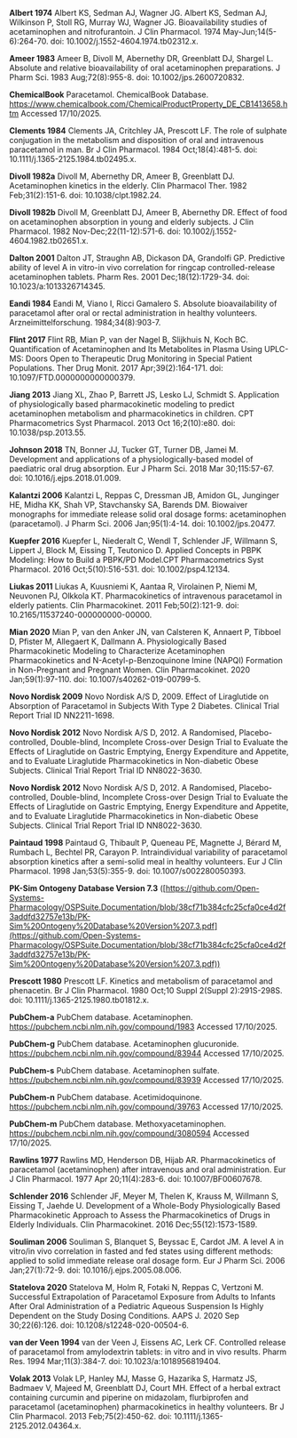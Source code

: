 **Albert 1974** Albert KS, Sedman AJ, Wagner JG. Albert KS, Sedman AJ, Wilkinson P, Stoll RG, Murray WJ, Wagner JG. Bioavailability studies of acetaminophen and nitrofurantoin. J Clin Pharmacol. 1974 May-Jun;14(5-6):264-70. doi: 10.1002/j.1552-4604.1974.tb02312.x. 

**Ameer 1983** Ameer B, Divoll M, Abernethy DR, Greenblatt DJ, Shargel L. Absolute and relative bioavailability of oral acetaminophen preparations. J Pharm Sci. 1983 Aug;72(8):955-8. doi: 10.1002/jps.2600720832. 

**ChemicalBook** Paracetamol. ChemicalBook Database. https://www.chemicalbook.com/ChemicalProductProperty_DE_CB1413658.htm Accessed 17/10/2025.

**Clements 1984** Clements JA, Critchley JA, Prescott LF. The role of sulphate conjugation in the metabolism and disposition of oral and intravenous paracetamol in man. Br J Clin Pharmacol. 1984 Oct;18(4):481-5. doi: 10.1111/j.1365-2125.1984.tb02495.x.

**Divoll 1982a** Divoll M, Abernethy DR, Ameer B, Greenblatt DJ. Acetaminophen kinetics in the elderly. Clin Pharmacol Ther. 1982 Feb;31(2):151-6. doi: 10.1038/clpt.1982.24.

**Divoll 1982b** Divoll M, Greenblatt DJ, Ameer B, Abernethy DR. Effect of food on acetaminophen absorption in young and elderly subjects. J Clin Pharmacol. 1982 Nov-Dec;22(11-12):571-6. doi: 10.1002/j.1552-4604.1982.tb02651.x.

**Dalton 2001** Dalton JT, Straughn AB, Dickason DA, Grandolfi GP. Predictive ability of level A in vitro-in vivo correlation for ringcap controlled-release acetaminophen tablets. Pharm Res. 2001 Dec;18(12):1729-34. doi: 10.1023/a:1013326714345.

**Eandi 1984** Eandi M, Viano I, Ricci Gamalero S. Absolute bioavailability of paracetamol after oral or rectal administration in healthy volunteers. Arzneimittelforschung. 1984;34(8):903-7. 

**Flint 2017** Flint RB, Mian P, van der Nagel B, Slijkhuis N, Koch BC. Quantification of Acetaminophen and Its Metabolites in Plasma Using UPLC-MS: Doors Open to Therapeutic Drug Monitoring in Special Patient Populations. Ther Drug Monit. 2017 Apr;39(2):164-171. doi: 10.1097/FTD.0000000000000379. 

**Jiang 2013** Jiang XL, Zhao P, Barrett JS, Lesko LJ, Schmidt S. Application of physiologically based pharmacokinetic modeling to predict acetaminophen metabolism and pharmacokinetics in children. CPT Pharmacometrics Syst Pharmacol. 2013 Oct 16;2(10):e80. doi: 10.1038/psp.2013.55. 

**Johnson 2018** TN, Bonner JJ, Tucker GT, Turner DB, Jamei M. Development and applications of a physiologically-based model of paediatric oral drug absorption. Eur J Pharm Sci. 2018 Mar 30;115:57-67. doi: 10.1016/j.ejps.2018.01.009. 

**Kalantzi 2006** Kalantzi L, Reppas C, Dressman JB, Amidon GL, Junginger HE, Midha KK, Shah VP, Stavchansky SA, Barends DM. Biowaiver monographs for immediate release solid oral dosage forms: acetaminophen (paracetamol). J Pharm Sci. 2006 Jan;95(1):4-14. doi: 10.1002/jps.20477.

**Kuepfer 2016** Kuepfer L, Niederalt C, Wendl T, Schlender JF, Willmann S, Lippert J, Block M, Eissing T, Teutonico D. Applied Concepts in PBPK Modeling: How to Build a PBPK/PD Model.CPT Pharmacometrics Syst Pharmacol. 2016 Oct;5(10):516-531. doi: 10.1002/psp4.12134.

**Liukas 2011** Liukas A, Kuusniemi K, Aantaa R, Virolainen P, Niemi M, Neuvonen PJ, Olkkola KT. Pharmacokinetics of intravenous paracetamol in elderly patients. Clin Pharmacokinet. 2011 Feb;50(2):121-9. doi: 10.2165/11537240-000000000-00000. 

**Mian 2020** Mian P, van den Anker JN, van Calsteren K, Annaert P, Tibboel D, Pfister M, Allegaert K, Dallmann A. Physiologically Based Pharmacokinetic Modeling to Characterize Acetaminophen Pharmacokinetics and N-Acetyl-p-Benzoquinone Imine (NAPQI) Formation in Non-Pregnant and Pregnant Women. Clin Pharmacokinet. 2020 Jan;59(1):97-110. doi: 10.1007/s40262-019-00799-5. 

**Novo Nordisk 2009** Novo Nordisk A/S D, 2009. Effect of Liraglutide on Absorption of Paracetamol in Subjects With Type 2 Diabetes. Clinical Trial Report Trial ID NN2211-1698.

**Novo Nordisk 2012** Novo Nordisk A/S D, 2012. A Randomised, Placebo-controlled, Double-blind, Incomplete Cross-over Design Trial to Evaluate the Effects of Liraglutide on Gastric Emptying, Energy Expenditure and Appetite, and to Evaluate Liraglutide Pharmacokinetics in Non-diabetic Obese Subjects. Clinical Trial Report Trial ID NN8022-3630.

**Novo Nordisk 2012** Novo Nordisk A/S D, 2012. A Randomised, Placebo-controlled, Double-blind, Incomplete Cross-over Design Trial to Evaluate the Effects of Liraglutide on Gastric Emptying, Energy Expenditure and Appetite, and to Evaluate Liraglutide Pharmacokinetics in Non-diabetic Obese Subjects. Clinical Trial Report Trial ID NN8022-3630.

**Paintaud 1998** Paintaud G, Thibault P, Queneau PE, Magnette J, Bérard M, Rumbach L, Bechtel PR, Carayon P. Intraindividual variability of paracetamol absorption kinetics after a semi-solid meal in healthy volunteers. Eur J Clin Pharmacol. 1998 Jan;53(5):355-9. doi: 10.1007/s002280050393.

**PK-Sim Ontogeny Database Version 7.3** ([https://github.com/Open-Systems-Pharmacology/OSPSuite.Documentation/blob/38cf71b384cfc25cfa0ce4d2f3addfd32757e13b/PK-Sim%20Ontogeny%20Database%20Version%207.3.pdf](https://github.com/Open-Systems-Pharmacology/OSPSuite.Documentation/blob/38cf71b384cfc25cfa0ce4d2f3addfd32757e13b/PK-Sim%20Ontogeny%20Database%20Version%207.3.pdf))	

**Prescott 1980** Prescott LF. Kinetics and metabolism of paracetamol and phenacetin. Br J Clin Pharmacol. 1980 Oct;10 Suppl 2(Suppl 2):291S-298S. doi: 10.1111/j.1365-2125.1980.tb01812.x. 

**PubChem-a** PubChem database. Acetaminophen. https://pubchem.ncbi.nlm.nih.gov/compound/1983
Accessed 17/10/2025.

**PubChem-g** PubChem database. Acetaminophen glucuronide. https://pubchem.ncbi.nlm.nih.gov/compound/83944
Accessed 17/10/2025.

**PubChem-s** PubChem database. Acetaminophen sulfate. https://pubchem.ncbi.nlm.nih.gov/compound/83939
Accessed 17/10/2025.

**PubChem-n** PubChem database. Acetimidoquinone. https://pubchem.ncbi.nlm.nih.gov/compound/39763
Accessed 17/10/2025.

**PubChem-m** PubChem database. Methoxyacetaminophen. https://pubchem.ncbi.nlm.nih.gov/compound/3080594
Accessed 17/10/2025.

**Rawlins 1977** Rawlins MD, Henderson DB, Hijab AR. Pharmacokinetics of paracetamol (acetaminophen) after intravenous and oral administration. Eur J Clin Pharmacol. 1977 Apr 20;11(4):283-6. doi: 10.1007/BF00607678.

**Schlender 2016** Schlender JF, Meyer M, Thelen K, Krauss M, Willmann S, Eissing T, Jaehde U. Development of a Whole-Body Physiologically Based Pharmacokinetic Approach to Assess the Pharmacokinetics of Drugs in Elderly Individuals. Clin Pharmacokinet. 2016 Dec;55(12):1573-1589. 	

**Souliman 2006** Souliman S, Blanquet S, Beyssac E, Cardot JM. A level A in vitro/in vivo correlation in fasted and fed states using different methods: applied to solid immediate release oral dosage form. Eur J Pharm Sci. 2006 Jan;27(1):72-9. doi: 10.1016/j.ejps.2005.08.006.  

**Statelova 2020** Statelova M, Holm R, Fotaki N, Reppas C, Vertzoni M. Successful Extrapolation of Paracetamol Exposure from Adults to Infants After Oral Administration of a Pediatric Aqueous Suspension Is Highly Dependent on the Study Dosing Conditions. AAPS J. 2020 Sep 30;22(6):126. doi: 10.1208/s12248-020-00504-6.

**van der Veen 1994** van der Veen J, Eissens AC, Lerk CF. Controlled release of paracetamol from amylodextrin tablets: in vitro and in vivo results. Pharm Res. 1994 Mar;11(3):384-7. doi: 10.1023/a:1018956819404. 

**Volak 2013** Volak LP, Hanley MJ, Masse G, Hazarika S, Harmatz JS, Badmaev V, Majeed M, Greenblatt DJ, Court MH. Effect of a herbal extract containing curcumin and piperine on midazolam, flurbiprofen and paracetamol (acetaminophen) pharmacokinetics in healthy volunteers. Br J Clin Pharmacol. 2013 Feb;75(2):450-62. doi: 10.1111/j.1365-2125.2012.04364.x. 